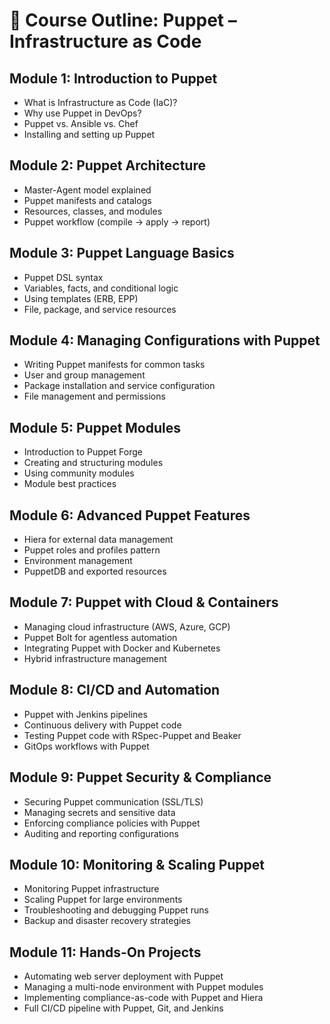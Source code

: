 
# 📘 Course Outline: Puppet – Infrastructure as Code

## Module 1: Introduction to Puppet
- What is Infrastructure as Code (IaC)?  
- Why use Puppet in DevOps?  
- Puppet vs. Ansible vs. Chef  
- Installing and setting up Puppet  

## Module 2: Puppet Architecture
- Master-Agent model explained  
- Puppet manifests and catalogs  
- Resources, classes, and modules  
- Puppet workflow (compile → apply → report)  

## Module 3: Puppet Language Basics
- Puppet DSL syntax  
- Variables, facts, and conditional logic  
- Using templates (ERB, EPP)  
- File, package, and service resources  

## Module 4: Managing Configurations with Puppet
- Writing Puppet manifests for common tasks  
- User and group management  
- Package installation and service configuration  
- File management and permissions  

## Module 5: Puppet Modules
- Introduction to Puppet Forge  
- Creating and structuring modules  
- Using community modules  
- Module best practices  

## Module 6: Advanced Puppet Features
- Hiera for external data management  
- Puppet roles and profiles pattern  
- Environment management  
- PuppetDB and exported resources  

## Module 7: Puppet with Cloud & Containers
- Managing cloud infrastructure (AWS, Azure, GCP)  
- Puppet Bolt for agentless automation  
- Integrating Puppet with Docker and Kubernetes  
- Hybrid infrastructure management  

## Module 8: CI/CD and Automation
- Puppet with Jenkins pipelines  
- Continuous delivery with Puppet code  
- Testing Puppet code with RSpec-Puppet and Beaker  
- GitOps workflows with Puppet  

## Module 9: Puppet Security & Compliance
- Securing Puppet communication (SSL/TLS)  
- Managing secrets and sensitive data  
- Enforcing compliance policies with Puppet  
- Auditing and reporting configurations  

## Module 10: Monitoring & Scaling Puppet
- Monitoring Puppet infrastructure  
- Scaling Puppet for large environments  
- Troubleshooting and debugging Puppet runs  
- Backup and disaster recovery strategies  

## Module 11: Hands-On Projects
- Automating web server deployment with Puppet  
- Managing a multi-node environment with Puppet modules  
- Implementing compliance-as-code with Puppet and Hiera  
- Full CI/CD pipeline with Puppet, Git, and Jenkins  

